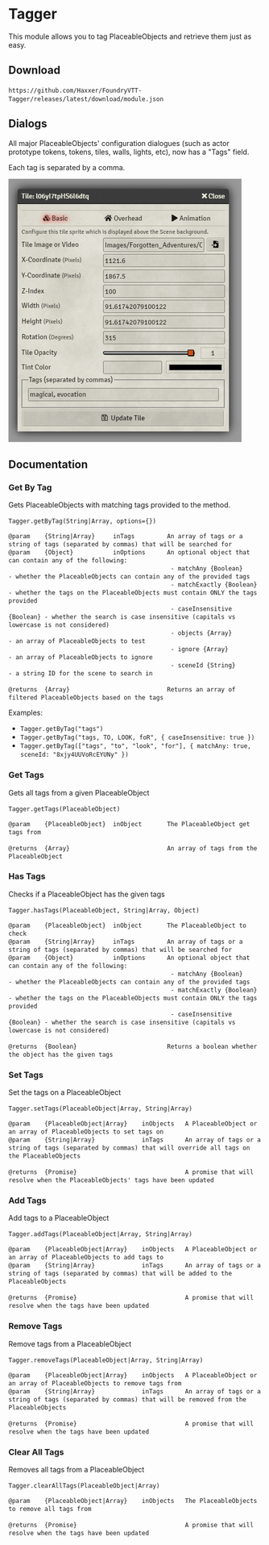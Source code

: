 # Tagger

This module allows you to tag PlaceableObjects and retrieve them just as easy.

## Download

`https://github.com/Haxxer/FoundryVTT-Tagger/releases/latest/download/module.json`

## Dialogs

All major PlaceableObjects' configuration dialogues (such as actor prototype tokens, tokens, tiles, walls, lights, etc), now has a "Tags" field.

Each tag is separated by a comma.

![img.png](docs/token-config.png)

## Documentation

### Get By Tag
Gets PlaceableObjects with matching tags provided to the method.

`Tagger.getByTag(String|Array, options={})`

```
@param    {String|Array}     inTags         An array of tags or a string of tags (separated by commas) that will be searched for
@param    {Object}           inOptions      An optional object that can contain any of the following:
                                             - matchAny {Boolean}        - whether the PlaceableObjects can contain any of the provided tags
                                             - matchExactly {Boolean}    - whether the tags on the PlaceableObjects must contain ONLY the tags provided
                                             - caseInsensitive {Boolean} - whether the search is case insensitive (capitals vs lowercase is not considered)
                                             - objects {Array}           - an array of PlaceableObjects to test
                                             - ignore {Array}            - an array of PlaceableObjects to ignore
                                             - sceneId {String}          - a string ID for the scene to search in

@returns  {Array}                           Returns an array of filtered PlaceableObjects based on the tags
```

Examples:

- `Tagger.getByTag("tags")`
- `Tagger.getByTag("tags, TO, LOOK, foR", { caseInsensitive: true })`
- `Tagger.getByTag(["tags", "to", "look", "for"], { matchAny: true, sceneId: "8xjy4UUVoRcEYUNy" })`

### Get Tags
Gets all tags from a given PlaceableObject

`Tagger.getTags(PlaceableObject)`

```
@param    {PlaceableObject}  inObject       The PlaceableObject get tags from

@returns  {Array}                           An array of tags from the PlaceableObject
```


### Has Tags
Checks if a PlaceableObject has the given tags

`Tagger.hasTags(PlaceableObject, String|Array, Object)`

```
@param    {PlaceableObject}  inObject       The PlaceableObject to check
@param    {String|Array}     inTags         An array of tags or a string of tags (separated by commas) that will be searched for
@param    {Object}           inOptions      An optional object that can contain any of the following:
                                             - matchAny {Boolean}        - whether the PlaceableObjects can contain any of the provided tags
                                             - matchExactly {Boolean}    - whether the tags on the PlaceableObjects must contain ONLY the tags provided
                                             - caseInsensitive {Boolean} - whether the search is case insensitive (capitals vs lowercase is not considered)

@returns  {Boolean}                         Returns a boolean whether the object has the given tags
```

### Set Tags

Set the tags on a PlaceableObject

`Tagger.setTags(PlaceableObject|Array, String|Array)`

```
@param    {PlaceableObject|Array}    inObjects   A PlaceableObject or an array of PlaceableObjects to set tags on
@param    {String|Array}             inTags      An array of tags or a string of tags (separated by commas) that will override all tags on the PlaceableObjects

@returns  {Promise}                              A promise that will resolve when the PlaceableObjects' tags have been updated

```

### Add Tags

Add tags to a PlaceableObject

`Tagger.addTags(PlaceableObject|Array, String|Array)`

```
@param    {PlaceableObject|Array}    inObjects   A PlaceableObject or an array of PlaceableObjects to add tags to
@param    {String|Array}             inTags      An array of tags or a string of tags (separated by commas) that will be added to the PlaceableObjects

@returns  {Promise}                              A promise that will resolve when the tags have been updated
```

### Remove Tags

Remove tags from a PlaceableObject

`Tagger.removeTags(PlaceableObject|Array, String|Array)`

```
@param    {PlaceableObject|Array}    inObjects   A PlaceableObject or an array of PlaceableObjects to remove tags from
@param    {String|Array}             inTags      An array of tags or a string of tags (separated by commas) that will be removed from the PlaceableObjects

@returns  {Promise}                              A promise that will resolve when the tags have been updated
```

### Clear All Tags

Removes all tags from a PlaceableObject

`Tagger.clearAllTags(PlaceableObject|Array)`

```
@param    {PlaceableObject|Array}    inObjects   The PlaceableObjects to remove all tags from

@returns  {Promise}                              A promise that will resolve when the tags have been updated
```
